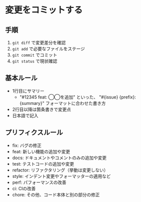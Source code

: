 # 変更をコミットする

## 手順
1. `git diff` で変更差分を確認
2. `git add` で必要なファイルをステージ
3. `git commit` でコミット
4. `git status` で現状確認

## 基本ルール
- 1行目にサマリー
    - "#12345 feat: ◯◯を追加" といった、 "#{issue} {prefix}: {summary}" フォーマットに合わせた書き方
- 2行目以降は箇条書きで変更点
- 日本語で記入

## プリフィクスルール
- fix: バグの修正
- feat: 新しい機能の追加や変更
- docs: ドキュメントやコメントのみの追加や変更
- test: テストコードの追加や変更
- refactor: リファクタリング（挙動は変更しない）
- style: インデント変更やフォーマッターの適用など
- perf: パフォーマンスの改善
- ci: CIの改善
- chore: その他、コード本体と別の部分の修正